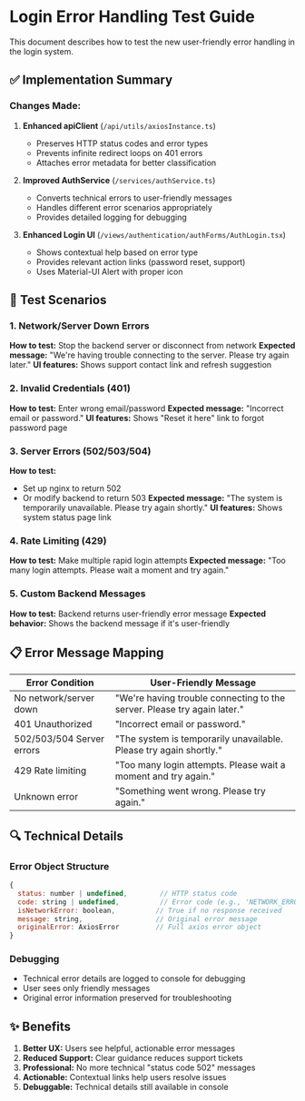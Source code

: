 # Login Error Handling Test Guide

This document describes how to test the new user-friendly error handling in the login system.

## ✅ Implementation Summary

### Changes Made:
1. **Enhanced apiClient** (`/api/utils/axiosInstance.ts`)
   - Preserves HTTP status codes and error types
   - Prevents infinite redirect loops on 401 errors
   - Attaches error metadata for better classification

2. **Improved AuthService** (`/services/authService.ts`)
   - Converts technical errors to user-friendly messages
   - Handles different error scenarios appropriately
   - Provides detailed logging for debugging

3. **Enhanced Login UI** (`/views/authentication/authForms/AuthLogin.tsx`)
   - Shows contextual help based on error type
   - Provides relevant action links (password reset, support)
   - Uses Material-UI Alert with proper icon

## 🧪 Test Scenarios

### 1. Network/Server Down Errors
**How to test:** Stop the backend server or disconnect from network
**Expected message:** "We're having trouble connecting to the server. Please try again later."
**UI features:** Shows support contact link and refresh suggestion

### 2. Invalid Credentials (401)
**How to test:** Enter wrong email/password
**Expected message:** "Incorrect email or password."
**UI features:** Shows "Reset it here" link to forgot password page

### 3. Server Errors (502/503/504)
**How to test:** 
- Set up nginx to return 502
- Or modify backend to return 503
**Expected message:** "The system is temporarily unavailable. Please try again shortly."
**UI features:** Shows system status page link

### 4. Rate Limiting (429)
**How to test:** Make multiple rapid login attempts
**Expected message:** "Too many login attempts. Please wait a moment and try again."

### 5. Custom Backend Messages
**How to test:** Backend returns user-friendly error message
**Expected behavior:** Shows the backend message if it's user-friendly

## 📋 Error Message Mapping

| Error Condition | User-Friendly Message |
|----------------|----------------------|
| No network/server down | "We're having trouble connecting to the server. Please try again later." |
| 401 Unauthorized | "Incorrect email or password." |
| 502/503/504 Server errors | "The system is temporarily unavailable. Please try again shortly." |
| 429 Rate limiting | "Too many login attempts. Please wait a moment and try again." |
| Unknown error | "Something went wrong. Please try again." |

## 🔍 Technical Details

### Error Object Structure
```javascript
{
  status: number | undefined,        // HTTP status code
  code: string | undefined,          // Error code (e.g., 'NETWORK_ERROR')
  isNetworkError: boolean,          // True if no response received
  message: string,                  // Original error message
  originalError: AxiosError         // Full axios error object
}
```

### Debugging
- Technical error details are logged to console for debugging
- User sees only friendly messages
- Original error information preserved for troubleshooting

## ✨ Benefits

1. **Better UX:** Users see helpful, actionable error messages
2. **Reduced Support:** Clear guidance reduces support tickets
3. **Professional:** No more technical "status code 502" messages
4. **Actionable:** Contextual links help users resolve issues
5. **Debuggable:** Technical details still available in console